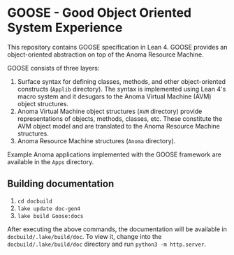 # GOOSE - Good Object Oriented System Experience

This repository contains GOOSE specification in Lean 4. GOOSE provides an object-oriented abstraction on top of the Anoma Resource Machine.

GOOSE consists of three layers:
1. Surface syntax for defining classes, methods, and other object-oriented constructs (`Applib` directory). The syntax is implemented using Lean 4's macro system and it desugars to the Anoma Virtual Machine (AVM) object structures.
2. Anoma Virtual Machine object structures (`AVM` directory) provide representations of objects, methods, classes, etc. These constitute the AVM object model and are translated to the Anoma Resource Machine structures.
3. Anoma Resource Machine structures (`Anoma` directory).

Example Anoma applications implemented with the GOOSE framework are available in the `Apps` directory.

## Building documentation

1. `cd docbuild`
2. `lake update doc-gen4`
3. `lake build Goose:docs`

After executing the above commands, the documentation will be available in `docbuild/.lake/build/doc`. To view it, change into the `docbuild/.lake/build/doc` directory and run `python3 -m http.server`.
